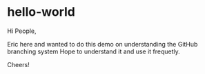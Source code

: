 # hello-world

Hi People,

Eric here and wanted to do this demo on understanding the GitHub branching system
Hope to understand it and use it frequetly.

Cheers!
